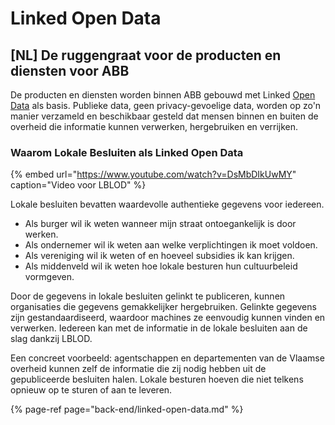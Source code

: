 # Linked Open Data

## \[NL\] De ruggengraat voor de producten en diensten voor ABB

De producten en diensten worden binnen ABB gebouwd met Linked [Open Data](https://5stardata.info/en/) als basis. Publieke data, geen privacy-gevoelige data, worden op zo'n manier verzameld en beschikbaar gesteld dat mensen binnen en buiten de overheid die informatie kunnen verwerken, hergebruiken en verrijken.

### Waarom Lokale Besluiten als Linked Open Data

{% embed url="https://www.youtube.com/watch?v=DsMbDIkUwMY" caption="Video voor LBLOD" %}

Lokale besluiten bevatten waardevolle authentieke gegevens voor iedereen. 

* Als burger wil ik weten wanneer mijn straat ontoegankelijk is door werken.
* Als ondernemer wil ik weten aan welke verplichtingen ik moet voldoen.
* Als vereniging wil ik weten of en hoeveel subsidies ik kan krijgen.
* Als middenveld wil ik weten hoe lokale besturen hun cultuurbeleid vormgeven.

Door de gegevens in lokale besluiten gelinkt te publiceren, kunnen organisaties die gegevens gemakkelijker hergebruiken. Gelinkte gegevens zijn gestandaardiseerd, waardoor machines ze eenvoudig kunnen vinden en verwerken. Iedereen kan met de informatie in de lokale besluiten aan de slag dankzij LBLOD.

Een concreet voorbeeld: agentschappen en departementen van de Vlaamse overheid kunnen zelf de informatie die zij nodig hebben uit de gepubliceerde besluiten halen. Lokale besturen hoeven die niet telkens opnieuw op te sturen of aan te leveren.

{% page-ref page="back-end/linked-open-data.md" %}



